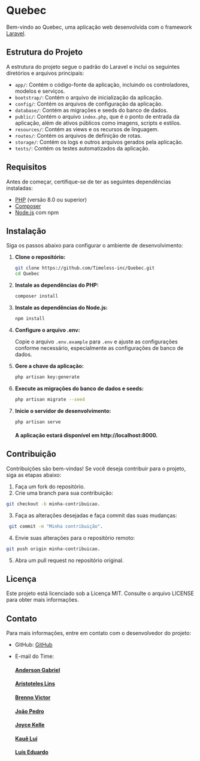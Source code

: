 # Quebec

Bem-vindo ao Quebec, uma aplicação web desenvolvida com o framework [Laravel](https://laravel.com).

## Estrutura do Projeto

A estrutura do projeto segue o padrão do Laravel e inclui os seguintes diretórios e arquivos principais:

- `app/`: Contém o código-fonte da aplicação, incluindo os controladores, modelos e serviços.
- `bootstrap/`: Contém o arquivo de inicialização da aplicação.
- `config/`: Contém os arquivos de configuração da aplicação.
- `database/`: Contém as migrações e seeds do banco de dados.
- `public/`: Contém o arquivo `index.php`, que é o ponto de entrada da aplicação, além de ativos públicos como imagens, scripts e estilos.
- `resources/`: Contém as views e os recursos de linguagem.
- `routes/`: Contém os arquivos de definição de rotas.
- `storage/`: Contém os logs e outros arquivos gerados pela aplicação.
- `tests/`: Contém os testes automatizados da aplicação.

## Requisitos

Antes de começar, certifique-se de ter as seguintes dependências instaladas:

- [PHP](https://www.php.net/) (versão 8.0 ou superior)
- [Composer](https://getcomposer.org/)
- [Node.js](https://nodejs.org/) com npm

## Instalação

Siga os passos abaixo para configurar o ambiente de desenvolvimento:

1. **Clone o repositório:**

   ```bash
   git clone https://github.com/Timeless-inc/Quebec.git
   cd Quebec
   ```

2. **Instale as dependências do PHP:**

    ```bash
    composer install
    ```

3. **Instale as dependências do Node.js:**

    ```bash
    npm install
    ```

4. **Configure o arquivo .env:**

    Copie o arquivo `.env.example` para `.env` e ajuste as configurações conforme necessário, especialmente as configurações de banco de dados.

5. **Gere a chave da aplicação:**

    ```bash
    php artisan key:generate
    ```

6. **Execute as migrações do banco de dados e seeds:**

    ```bash
    php artisan migrate --seed
    ```

7. **Inicie o servidor de desenvolvimento:**
    ```bash
    php artisan serve
    ```

    #### A aplicação estará disponível em http://localhost:8000.

## Contribuição
Contribuições são bem-vindas! Se você deseja contribuir para o projeto, siga as etapas abaixo:
1. Faça um fork do repositório.
2. Crie uma branch para sua contribuição: 
```bash
git checkout -b minha-contribuicao.
```
3. Faça as alterações desejadas e faça commit das suas mudanças: 
```bash 
 git commit -m "Minha contribuição".
```
4. Envie suas alterações para o repositório remoto: 
```bash
git push origin minha-contribuicao.
```
5. Abra um pull request no repositório original.
## Licença
Este projeto está licenciado sob a Licença MIT. Consulte o arquivo LICENSE para obter mais informações.
## Contato
Para mais informações, entre em contato com o desenvolvedor do projeto:

- GitHub: [GitHub](https://github.com/Timeless-inc)

- E-mail do Time:
    #### [Anderson Gabriel](mailto:agm4@discente.ifpe.edu.br)
    #### [Aristoteles Lins](mailto:aristoteles.lins.silva@gmail.com)
    #### [Brenno Victor](mailto:bvps1@discente.ifpe.edu.br)
    #### [João Pedro](mailto:joaopedro.s.dev@gmail.com)
    #### [Joyce Kelle](mailto:joycekelle.cordeiro@gmail.com)
    #### [Kauê Luí](mailto:klls2@discente.ifpe.edu.br)
    #### [Luís Eduardo](mailto:luisemoliveira1000@gmail.com)

